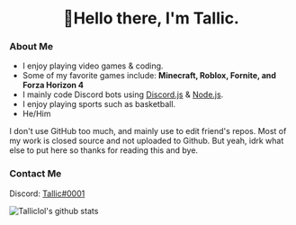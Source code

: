 <h1 align="center">👋Hello there, I'm Tallic.</h1>

### About Me
- I enjoy playing video games & coding.
- Some of my favorite games include: **Minecraft, Roblox, Fornite, and Forza Horizon 4**
- I mainly code Discord bots using [Discord.js](https://discord.js.org/#/) & [Node.js](https://nodejs.org/en/).
- I enjoy playing sports such as basketball.
- He/Him

I don't use GitHub too much, and mainly use to edit friend's repos. Most of my work is closed source and not uploaded to Github. But yeah, idrk what else to put here so thanks for reading this and bye.



### Contact Me
Discord: [Tallic#0001](https://discord.com/users/817123942774210611)

  

![Talliclol's github stats](https://github-readme-stats.vercel.app/api?username=Talliclol&show_icons=true&hide_border=true&theme=dark)

</details>

